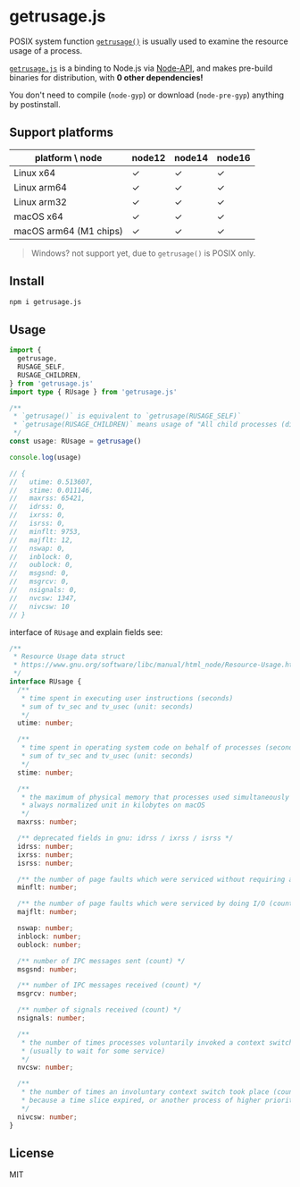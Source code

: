 # getrusage.js

POSIX system function [`getrusage()`](https://www.gnu.org/software/libc/manual/html_node/Resource-Usage.html) is usually used to examine the resource usage of a process.

[`getrusage.js`](https://www.npmjs.com/package/getrusage.js) is a binding to Node.js via [Node-API](https://nodejs.org/api/n-api.html), and makes pre-build binaries for distribution, with **0 other dependencies!**

You don't need to compile (`node-gyp`) or download (`node-pre-gyp`) anything by postinstall.

## Support platforms

| platform \ node        | node12 | node14 | node16 |
| ---------------------- | ------ | ------ | ------ |
| Linux x64              | ✓      | ✓      | ✓      |
| Linux arm64            | ✓      | ✓      | ✓      |
| Linux arm32            | ✓      | ✓      | ✓      |
| macOS x64              | ✓      | ✓      | ✓      |
| macOS arm64 (M1 chips) | ✓      | ✓      | ✓      |

> Windows? not support yet, due to `getrusage()` is POSIX only.

## Install

```bash
npm i getrusage.js
```

## Usage

```ts
import {
  getrusage,
  RUSAGE_SELF,
  RUSAGE_CHILDREN,
} from 'getrusage.js'
import type { RUsage } from 'getrusage.js'

/**
 * `getrusage()` is equivalent to `getrusage(RUSAGE_SELF)`
 * `getrusage(RUSAGE_CHILDREN)` means usage of "All child processes (direct and indirect) that have already terminated"
 */
const usage: RUsage = getrusage()

console.log(usage)

// {
//   utime: 0.513607,
//   stime: 0.011146,
//   maxrss: 65421,
//   idrss: 0,
//   ixrss: 0,
//   isrss: 0,
//   minflt: 9753,
//   majflt: 12,
//   nswap: 0,
//   inblock: 0,
//   oublock: 0,
//   msgsnd: 0,
//   msgrcv: 0,
//   nsignals: 0,
//   nvcsw: 1347,
//   nivcsw: 10
// }
```

interface of `RUsage` and explain fields see:

```ts
/**
 * Resource Usage data struct
 * https://www.gnu.org/software/libc/manual/html_node/Resource-Usage.html#index-struct-rusage
 */
interface RUsage {
  /**
   * time spent in executing user instructions (seconds)
   * sum of tv_sec and tv_usec (unit: seconds)
   */
  utime: number;

  /**
   * time spent in operating system code on behalf of processes (seconds)
   * sum of tv_sec and tv_usec (unit: seconds)
   */
  stime: number;

  /**
   * the maximum of physical memory that processes used simultaneously (kilobytes)
   * always normalized unit in kilobytes on macOS
   */
  maxrss: number;

  /** deprecated fields in gnu: idrss / ixrss / isrss */
  idrss: number;
  ixrss: number;
  isrss: number;

  /** the number of page faults which were serviced without requiring any I/O (count) */
  minflt: number;

  /** the number of page faults which were serviced by doing I/O (count) */
  majflt: number;

  nswap: number;
  inblock: number;
  oublock: number;

  /** number of IPC messages sent (count) */
  msgsnd: number;

  /** number of IPC messages received (count) */
  msgrcv: number;

  /** number of signals received (count) */
  nsignals: number;

  /**
   * the number of times processes voluntarily invoked a context switch (count) 
   * (usually to wait for some service)
   */
  nvcsw: number;

  /**
   * the number of times an involuntary context switch took place (count)
   * because a time slice expired, or another process of higher priority was scheduled
   */
  nivcsw: number;
}
```

## License

MIT
